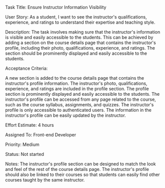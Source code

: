 Task Title: Ensure Instructor Information Visibility

User Story:
As a student, I want to see the instructor's qualifications, experience, and ratings to understand their expertise and teaching style.

Description: 
The task involves making sure that the instructor's information is visible and easily accessible to the students. This can be achieved by adding a section on the course details page that contains the instructor's profile, including their photo, qualifications, experience, and ratings. The section should be prominently displayed and easily accessible to the students.

Acceptance Criteria:

A new section is added to the course details page that contains the instructor's profile information.
The instructor's photo, qualifications, experience, and ratings are included in the profile section.
The profile section is prominently displayed and easily accessible to the students.
The instructor's profile can be accessed from any page related to the course, such as the course syllabus, assignments, and quizzes.
The instructor's profile is only accessible to authenticated users.
The information in the instructor's profile can be easily updated by the instructor.

Effort Estimate: 4 hours

Assigned To: Front-end Developer

Priority: Medium

Status: Not started

Notes: 
The instructor's profile section can be designed to match the look and feel of the rest of the course details page. The instructor's profile should also be linked to their courses so that students can easily find other courses taught by the same instructor.